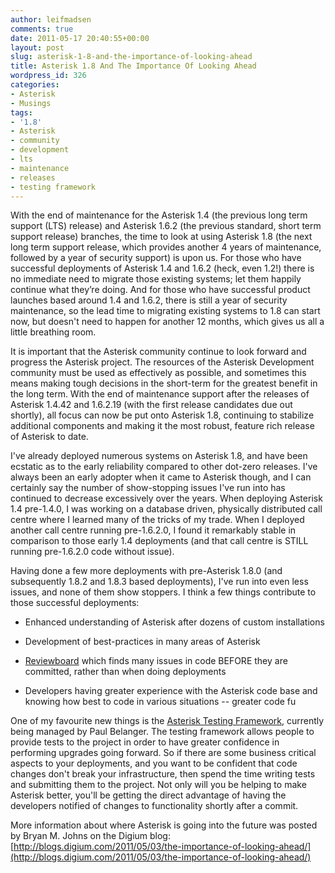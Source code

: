 ```yaml
---
author: leifmadsen
comments: true
date: 2011-05-17 20:40:55+00:00
layout: post
slug: asterisk-1-8-and-the-importance-of-looking-ahead
title: Asterisk 1.8 And The Importance Of Looking Ahead
wordpress_id: 326
categories:
- Asterisk
- Musings
tags:
- '1.8'
- Asterisk
- community
- development
- lts
- maintenance
- releases
- testing framework
---
```


With the end of maintenance for the Asterisk 1.4 (the previous long term support (LTS) release) and Asterisk 1.6.2 (the previous standard, short term support release) branches, the time to look at using Asterisk 1.8 (the next long term support release, which provides another 4 years of maintenance, followed by a year of security support) is upon us. For those who have successful deployments of Asterisk 1.4 and 1.6.2 (heck, even 1.2!) there is no immediate need to migrate those existing systems; let them happily continue what they’re doing. And for those who have successful product launches based around 1.4 and 1.6.2, there is still a year of security maintenance, so the lead time to migrating existing systems to 1.8 can start now, but doesn't need to happen for another 12 months, which gives us all a little breathing room.

It is important that the Asterisk community continue to look forward and progress the Asterisk project. The resources of the Asterisk Development community must be used as effectively as possible, and sometimes this means making tough decisions in the short-term for the greatest benefit in the long term. With the end of maintenance support after the releases of Asterisk 1.4.42 and 1.6.2.19 (with the first release candidates due out shortly), all focus can now be put onto Asterisk 1.8, continuing to stabilize additional components and making it the most robust, feature rich release of Asterisk to date.

I've already deployed numerous systems on Asterisk 1.8, and have been ecstatic as to the early reliability compared to other dot-zero releases. I've always been an early adopter when it came to Asterisk though, and I can certainly say the number of show-stopping issues I've run into has continued to decrease excessively over the years. When deploying Asterisk 1.4 pre-1.4.0, I was working on a database driven, physically distributed call centre where I learned many of the tricks of my trade. When I deployed another call centre running pre-1.6.2.0, I found it remarkably stable in comparison to those early 1.4 deployments (and that call centre is STILL running pre-1.6.2.0 code without issue).

Having done a few more deployments with pre-Asterisk 1.8.0  (and subsequently 1.8.2 and 1.8.3 based deployments), I've run into even less issues, and none of them show stoppers. I think a few things contribute to those successful deployments:




	
  * Enhanced understanding of Asterisk after dozens of custom installations

	
  * Development of best-practices in many areas of Asterisk

	
  * [Reviewboard](https://reviewboard.asterisk.org) which finds many issues in code BEFORE they are committed, rather than when doing deployments

	
  * Developers having greater experience with the Asterisk code base and knowing how best to code in various situations -- greater code fu



One of my favourite new things is the [Asterisk Testing Framework](http://bamboo.asterisk.org), currently being managed by Paul Belanger. The testing framework allows people to provide tests to the project in order to have greater confidence in performing upgrades going forward. So if there are some business critical aspects to your deployments, and you want to be confident that code changes don't break your infrastructure, then spend the time writing tests and submitting them to the project. Not only will you be helping to make Asterisk better, you'll be getting the direct advantage of having the developers notified of changes to functionality shortly after a commit.

More information about where Asterisk is going into the future was posted by Bryan M. Johns on the Digium blog: [http://blogs.digium.com/2011/05/03/the-importance-of-looking-ahead/](http://blogs.digium.com/2011/05/03/the-importance-of-looking-ahead/)
